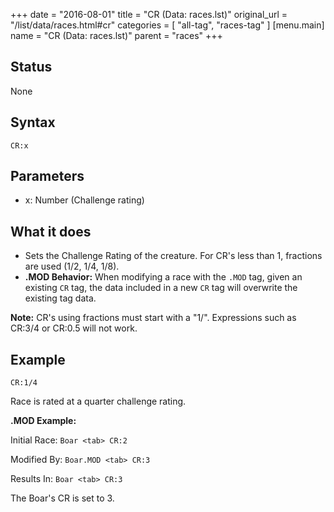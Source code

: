 +++
date = "2016-08-01"
title = "CR (Data: races.lst)"
original_url = "/list/data/races.html#cr"
categories = [ "all-tag", "races-tag" ]
[menu.main]
    name = "CR (Data: races.lst)"
    parent = "races"
+++

## Status

None

## Syntax

`CR:x`

## Parameters

-   x: Number (Challenge rating)



What it does
------------

-   Sets the Challenge Rating of the creature. For CR's less than 1,
    fractions are used (1/2, 1/4, 1/8).
-   **.MOD Behavior:** When modifying a race with the `.MOD` tag, given
    an existing `CR` tag, the data included in a new `CR` tag will
    overwrite the existing tag data.

**Note:** CR's using fractions must start with a "1/". Expressions such
as CR:3/4 or CR:0.5 will not work.

Example
-------

`CR:1/4`

Race is rated at a quarter challenge rating.

**.MOD Example:**

Initial Race: `Boar <tab> CR:2`

Modified By: `Boar.MOD <tab> CR:3`

Results In: `Boar <tab> CR:3`

The Boar's CR is set to 3.

